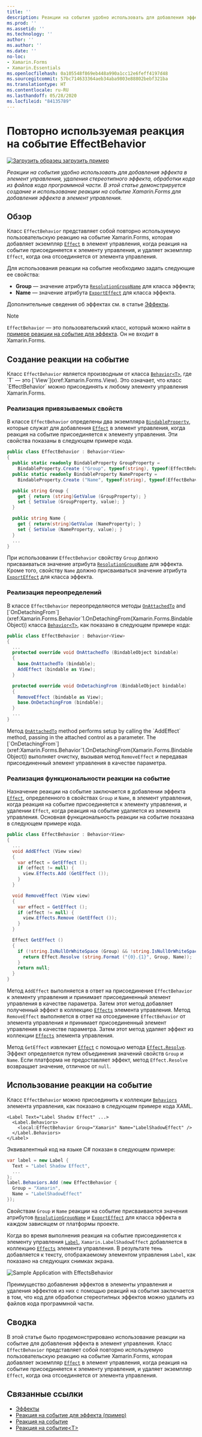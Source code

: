 ```yaml
---
title: ''
description: Реакции на события удобно использовать для добавления эффекта в элемент управления, удаления стереотипного эффекта, обработки кода из файлов кода программной части. В этой статье демонстрируется создание и использование реакции на событие Xamarin.Forms для добавления эффекта в элемент управления.
ms.prod: ''
ms.assetid: ''
ms.technology: ''
author: ''
ms.author: ''
ms.date: ''
no-loc:
- Xamarin.Forms
- Xamarin.Essentials
ms.openlocfilehash: 0a105548f869eb448a990a1cc12e6feff4197d48
ms.sourcegitcommit: 57bc714633364aeb34aba9803e88802bebf321ba
ms.translationtype: HT
ms.contentlocale: ru-RU
ms.lasthandoff: 05/28/2020
ms.locfileid: "84135789"
---
```

# <a name="reusable-effectbehavior"></a>Повторно используемая реакция на событие EffectBehavior

[![Загрузить образец](~/media/shared/download.png) загрузить пример](https://docs.microsoft.com/samples/xamarin/xamarin-forms-samples/behaviors-effectbehavior)

_Реакции на события удобно использовать для добавления эффекта в элемент управления, удаления стереотипного эффекта, обработки кода из файлов кода программной части. В этой статье демонстрируется создание и использование реакции на событие Xamarin.Forms для добавления эффекта в элемент управления._

## <a name="overview"></a>Обзор

Класс `EffectBehavior` представляет собой повторно используемую пользовательскую реакцию на событие Xamarin.Forms, которая добавляет экземпляр [`Effect`](xref:Xamarin.Forms.Effect) в элемент управления, когда реакция на событие присоединяется к элементу управления, и удаляет экземпляр `Effect`, когда она отсоединяется от элемента управления.

Для использования реакции на событие необходимо задать следующие ее свойства:

- **Group** — значение атрибута [`ResolutionGroupName`](xref:Xamarin.Forms.ResolutionGroupNameAttribute) для класса эффекта;
- **Name** — значение атрибута [`ExportEffect`](xref:Xamarin.Forms.ExportEffectAttribute) для класса эффекта.

Дополнительные сведения об эффектах см. в статье [Эффекты](~/xamarin-forms/app-fundamentals/effects/index.md).

> [!NOTE]
> `EffectBehavior` — это пользовательский класс, который можно найти в [примере реакции на событие для эффекта](https://docs.microsoft.com/samples/xamarin/xamarin-forms-samples/behaviors-effectbehavior). Он не входит в Xamarin.Forms.

## <a name="creating-the-behavior"></a>Создание реакции на событие

Класс `EffectBehavior` является производным от класса [`Behavior<T>`](xref:Xamarin.Forms.Behavior`1), где `T` — это [`View`](xref:Xamarin.Forms.View). Это означает, что класс `EffectBehavior` можно присоединять к любому элементу управления Xamarin.Forms.

### <a name="implementing-bindable-properties"></a>Реализация привязываемых свойств

В классе `EffectBehavior` определены два экземпляра [`BindableProperty`](xref:Xamarin.Forms.BindableProperty), которые служат для добавления [`Effect`](xref:Xamarin.Forms.Effect) в элемент управления, когда реакция на событие присоединяется к элементу управления. Эти свойства показаны в следующем примере кода.

```csharp
public class EffectBehavior : Behavior<View>
{
  public static readonly BindableProperty GroupProperty =
    BindableProperty.Create ("Group", typeof(string), typeof(EffectBehavior), null);
  public static readonly BindableProperty NameProperty =
    BindableProperty.Create ("Name", typeof(string), typeof(EffectBehavior), null);

  public string Group {
    get { return (string)GetValue (GroupProperty); }
    set { SetValue (GroupProperty, value); }
  }

  public string Name {
    get { return(string)GetValue (NameProperty); }
    set { SetValue (NameProperty, value); }
  }
  ...
}
```

При использовании `EffectBehavior` свойству `Group` должно присваиваться значение атрибута [`ResolutionGroupName`](xref:Xamarin.Forms.ResolutionGroupNameAttribute) для эффекта. Кроме того, свойству `Name` должно присваиваться значение атрибута [`ExportEffect`](xref:Xamarin.Forms.ExportEffectAttribute) для класса эффекта.

### <a name="implementing-the-overrides"></a>Реализация переопределений

В классе `EffectBehavior` переопределяются методы [`OnAttachedTo`](xref:Xamarin.Forms.Behavior`1.OnAttachedTo(Xamarin.Forms.BindableObject)) and [`OnDetachingFrom`](xref:Xamarin.Forms.Behavior`1.OnDetachingFrom(Xamarin.Forms.BindableObject)) класса [`Behavior<T>`](xref:Xamarin.Forms.Behavior`1), как показано в следующем примере кода:

```csharp
public class EffectBehavior : Behavior<View>
{
  ...
  protected override void OnAttachedTo (BindableObject bindable)
  {
    base.OnAttachedTo (bindable);
    AddEffect (bindable as View);
  }

  protected override void OnDetachingFrom (BindableObject bindable)
  {
    RemoveEffect (bindable as View);
    base.OnDetachingFrom (bindable);
  }
  ...
}
```

Метод [`OnAttachedTo`](xref:Xamarin.Forms.Behavior`1.OnAttachedTo(Xamarin.Forms.BindableObject)) method performs setup by calling the `AddEffect` method, passing in the attached control as a parameter. The [`OnDetachingFrom`](xref:Xamarin.Forms.Behavior`1.OnDetachingFrom(Xamarin.Forms.BindableObject)) выполняет очистку, вызывая метод `RemoveEffect` и передавая присоединенный элемент управления в качестве параметра.

### <a name="implementing-the-behavior-functionality"></a>Реализация функциональности реакции на событие

Назначение реакции на событие заключается в добавлении эффекта [`Effect`](xref:Xamarin.Forms.Effect), определенного в свойствах `Group` и `Name`, в элемент управления, когда реакция на событие присоединяется к элементу управления, и удалении `Effect`, когда реакция на событие удаляется из элемента управления. Основная функциональность реакции на событие показана в следующем примере кода.

```csharp
public class EffectBehavior : Behavior<View>
{
  ...
  void AddEffect (View view)
  {
    var effect = GetEffect ();
    if (effect != null) {
      view.Effects.Add (GetEffect ());
    }
  }

  void RemoveEffect (View view)
  {
    var effect = GetEffect ();
    if (effect != null) {
      view.Effects.Remove (GetEffect ());
    }
  }

  Effect GetEffect ()
  {
    if (!string.IsNullOrWhiteSpace (Group) && !string.IsNullOrWhiteSpace (Name)) {
      return Effect.Resolve (string.Format ("{0}.{1}", Group, Name));
    }
    return null;
  }
}
```

Метод `AddEffect` выполняется в ответ на присоединение `EffectBehavior` к элементу управления и принимает присоединенный элемент управления в качестве параметра. Затем этот метод добавляет полученный эффект в коллекцию [`Effects`](xref:Xamarin.Forms.Element.Effects) элемента управления. Метод `RemoveEffect` выполняется в ответ на отсоединение `EffectBehavior` от элемента управления и принимает присоединенный элемент управления в качестве параметра. Затем этот метод удаляет эффект из коллекции [`Effects`](xref:Xamarin.Forms.Element.Effects) элемента управления.

Метод `GetEffect` извлекает [`Effect`](xref:Xamarin.Forms.Effect) с помощью метода [`Effect.Resolve`](xref:Xamarin.Forms.Effect.Resolve(System.String)). Эффект определяется путем объединения значений свойств `Group` и `Name`. Если платформа не предоставляет эффект, метод `Effect.Resolve` возвращает значение, отличное от `null`.

## <a name="consuming-the-behavior"></a>Использование реакции на событие

Класс `EffectBehavior` можно присоединить к коллекции [`Behaviors`](xref:Xamarin.Forms.VisualElement.Behaviors) элемента управления, как показано в следующем примере кода XAML.

```xaml
<Label Text="Label Shadow Effect" ...>
  <Label.Behaviors>
    <local:EffectBehavior Group="Xamarin" Name="LabelShadowEffect" />
  </Label.Behaviors>
</Label>
```

Эквивалентный код на языке C# показан в следующем примере:

```csharp
var label = new Label {
  Text = "Label Shadow Effect",
  ...
};
label.Behaviors.Add (new EffectBehavior {
  Group = "Xamarin",
  Name = "LabelShadowEffect"
});
```

Свойствам `Group` и `Name` реакции на событие присваиваются значения атрибутов [`ResolutionGroupName`](xref:Xamarin.Forms.ResolutionGroupNameAttribute) и [`ExportEffect`](xref:Xamarin.Forms.ExportEffectAttribute) для класса эффекта в каждом зависящем от платформы проекте.

Когда во время выполнения реакция на событие присоединяется к элементу управления [`Label`](xref:Xamarin.Forms.Label), `Xamarin.LabelShadowEffect` добавляется в коллекцию [`Effects`](xref:Xamarin.Forms.Element.Effects) элемента управления. В результате тень добавляется к тексту, отображаемому элементом управления `Label`, как показано на следующих снимках экрана.

![](effect-behavior-images/screenshots.png "Sample Application with EffectsBehavior")

Преимущество добавления эффектов в элементы управления и удаления эффектов из них с помощью реакций на события заключается в том, что код для обработки стереотипных эффектов можно удалить из файлов кода программной части.

## <a name="summary"></a>Сводка

В этой статье было продемонстрировано использование реакции на событие для добавления эффекта в элемент управления. Класс `EffectBehavior` представляет собой повторно используемую пользовательскую реакцию на событие Xamarin.Forms, которая добавляет экземпляр [`Effect`](xref:Xamarin.Forms.Effect) в элемент управления, когда реакция на событие присоединяется к элементу управления, и удаляет экземпляр `Effect`, когда она отсоединяется от элемента управления.

## <a name="related-links"></a>Связанные ссылки

- [Эффекты](~/xamarin-forms/app-fundamentals/effects/index.md)
- [Реакция на событие для эффекта (пример)](https://docs.microsoft.com/samples/xamarin/xamarin-forms-samples/behaviors-effectbehavior)
- [Реакция на событие](xref:Xamarin.Forms.Behavior)
- [Реакция на событие&lt;T&gt;](xref:Xamarin.Forms.Behavior`1)
